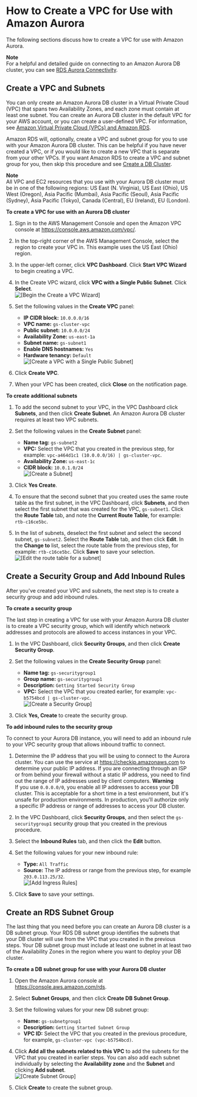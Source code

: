 # How to Create a VPC for Use with Amazon Aurora<a name="Aurora.CreateVPC"></a>

The following sections discuss how to create a VPC for use with Amazon Aurora\.

**Note**  
For a helpful and detailed guide on connecting to an Amazon Aurora DB cluster, you can see [RDS Aurora Connectivity](https://s3-us-west-2.amazonaws.com/jsmiley-share/Aurora/RDS+Aurora+Connectivity+Guide+-+v4.pdf)\.

## Create a VPC and Subnets<a name="CHAP_Aurora.CreateVPC"></a>

You can only create an Amazon Aurora DB cluster in a Virtual Private Cloud \(VPC\) that spans two Availability Zones, and each zone must contain at least one subnet\. You can create an Aurora DB cluster in the default VPC for your AWS account, or you can create a user\-defined VPC\. For information, see [Amazon Virtual Private Cloud \(VPCs\) and Amazon RDS](USER_VPC.md)\.

Amazon RDS will, optionally, create a VPC and subnet group for you to use with your Amazon Aurora DB cluster\. This can be helpful if you have never created a VPC, or if you would like to create a new VPC that is separate from your other VPCs\. If you want Amazon RDS to create a VPC and subnet group for you, then skip this procedure and see [Create a DB Cluster](CHAP_GettingStartedAurora.md#CHAP_GettingStarted.Aurora.CreateDBCluster)\.

**Note**  
All VPC and EC2 resources that you use with your Aurora DB cluster must be in one of the following regions: US East \(N\. Virginia\), US East \(Ohio\), US West \(Oregon\), Asia Pacific \(Mumbai\), Asia Pacific \(Seoul\), Asia Pacific \(Sydney\), Asia Pacific \(Tokyo\), Canada \(Central\), EU \(Ireland\), EU \(London\)\. 

**To create a VPC for use with an Aurora DB cluster**

1. Sign in to the AWS Management Console and open the Amazon VPC console at [https://console\.aws\.amazon\.com/vpc/](https://console.aws.amazon.com/vpc/)\.

1. In the top\-right corner of the AWS Management Console, select the region to create your VPC in\. This example uses the US East \(Ohio\) region\. 

1. In the upper\-left corner, click **VPC Dashboard**\. Click **Start VPC Wizard** to begin creating a VPC\.

1. In the Create VPC wizard, click **VPC with a Single Public Subnet**\. Click **Select**\.  
![\[Begin the Create a VPC Wizard\]](http://docs.aws.amazon.com/AmazonRDS/latest/AuroraUserGuide/images/AuroraCreateVPC01.png)

1. Set the following values in the **Create VPC** panel:
   + **IP CIDR block:** `10.0.0.0/16`
   + **VPC name:** `gs-cluster-vpc`
   + **Public subnet:** `10.0.0.0/24`
   + **Availability Zone:** `us-east-1a`
   + **Subnet name:** `gs-subnet1`
   + **Enable DNS hostnames:** `Yes`
   + **Hardware tenancy:** `Default`  
![\[Create a VPC with a Single Public Subnet\]](http://docs.aws.amazon.com/AmazonRDS/latest/AuroraUserGuide/images/AuroraCreateVPC02.png)

1. Click **Create VPC**\.

1. When your VPC has been created, click **Close** on the notification page\.

**To create additional subnets**

1. To add the second subnet to your VPC, in the VPC Dashboard click **Subnets**, and then click **Create Subnet**\. An Amazon Aurora DB cluster requires at least two VPC subnets\.

1. Set the following values in the **Create Subnet** panel:
   + **Name tag:** `gs-subnet2`
   + **VPC:** Select the VPC that you created in the previous step, for example: `vpc-a464d1c1 (10.0.0.0/16) | gs-cluster-vpc`\.
   + **Availability Zone:** `us-east-1c`
   + **CIDR block:** `10.0.1.0/24`  
![\[Create a Subnet\]](http://docs.aws.amazon.com/AmazonRDS/latest/AuroraUserGuide/images/AuroraCreateVPC03.png)

1. Click **Yes Create**\.

1. To ensure that the second subnet that you created uses the same route table as the first subnet, in the VPC Dashboard, click **Subnets**, and then select the first subnet that was created for the VPC, `gs-subnet1`\. Click the **Route Table** tab, and note the **Current Route Table**, for example: `rtb-c16ce5bc`\. 

1. In the list of subnets, deselect the first subnet and select the second subnet, `gs-subnet2`\. Select the **Route Table** tab, and then click **Edit**\. In the **Change to** list, select the route table from the previous step, for example: `rtb-c16ce5bc`\. Click **Save** to save your selection\.  
![\[Edit the route table for a subnet\]](http://docs.aws.amazon.com/AmazonRDS/latest/AuroraUserGuide/images/AuroraCreateVPC04.png)

## Create a Security Group and Add Inbound Rules<a name="CHAP_GettingStarted.Aurora.CreateSecurityGroup"></a>

After you've created your VPC and subnets, the next step is to create a security group and add inbound rules\.

**To create a security group**

The last step in creating a VPC for use with your Amazon Aurora DB cluster is to create a VPC security group, which will identify which network addresses and protocols are allowed to access instances in your VPC\.

1. In the VPC Dashboard, click **Security Groups**, and then click **Create Security Group**\.

1. Set the following values in the **Create Security Group** panel:
   + **Name tag:** `gs-securitygroup1`
   + **Group name:** `gs-securitygroup1`
   + **Description:** `Getting Started Security Group`
   + **VPC:** Select the VPC that you created earlier, for example: `vpc-b5754bcd | gs-cluster-vpc`\.  
![\[Create a Security Group\]](http://docs.aws.amazon.com/AmazonRDS/latest/AuroraUserGuide/images/AuroraCreateVPC05.png)

1. Click **Yes, Create** to create the security group\.

**To add inbound rules to the security group**

To connect to your Aurora DB instance, you will need to add an inbound rule to your VPC security group that allows inbound traffic to connect\.

1. Determine the IP address that you will be using to connect to the Aurora cluster\. You can use the service at [https://checkip\.amazonaws\.com](https://checkip.amazonaws.com) to determine your public IP address\. If you are connecting through an ISP or from behind your firewall without a static IP address, you need to find out the range of IP addresses used by client computers\.
**Warning**  
If you use `0.0.0.0/0`, you enable all IP addresses to access your DB cluster\. This is acceptable for a short time in a test environment, but it's unsafe for production environments\. In production, you'll authorize only a specific IP address or range of addresses to access your DB cluster\.

1. In the VPC Dashboard, click **Security Groups**, and then select the `gs-securitygroup1` security group that you created in the previous procedure\.

1. Select the **Inbound Rules** tab, and then click the **Edit** button\.

1. Set the following values for your new inbound rule:
   + **Type:** `All Traffic`
   + **Source:** The IP address or range from the previous step, for example `203.0.113.25/32`\.  
![\[Add Ingress Rules\]](http://docs.aws.amazon.com/AmazonRDS/latest/AuroraUserGuide/images/AuroraCreateVPC06.png)

1. Click **Save** to save your settings\.

## Create an RDS Subnet Group<a name="CHAP_GettingStarted.Aurora.CreateSubnetGroup"></a>

The last thing that you need before you can create an Aurora DB cluster is a DB subnet group\. Your RDS DB subnet group identifies the subnets that your DB cluster will use from the VPC that you created in the previous steps\. Your DB subnet group must include at least one subnet in at least two of the Availability Zones in the region where you want to deploy your DB cluster\.

**To create a DB subnet group for use with your Aurora DB cluster**

1. Open the Amazon Aurora console at [https://console\.aws\.amazon\.com/rds](https://console.aws.amazon.com/rds)\.

1. Select **Subnet Groups**, and then click **Create DB Subnet Group**\.

1. Set the following values for your new DB subnet group:
   + **Name:** `gs-subnetgroup1`
   + **Description:** `Getting Started Subnet Group`
   + **VPC ID:** Select the VPC that you created in the previous procedure, for example, `gs-cluster-vpc (vpc-b5754bcd)`\.

1. Click **Add all the subnets related to this VPC** to add the subnets for the VPC that you created in earlier steps\. You can also add each subnet individually by selecting the **Availability zone** and the **Subnet** and clicking **Add subnet**\.  
![\[Create Subnet Group\]](http://docs.aws.amazon.com/AmazonRDS/latest/AuroraUserGuide/images/AuroraCreateSubnetGroup01.png)

1. Click **Create** to create the subnet group\.